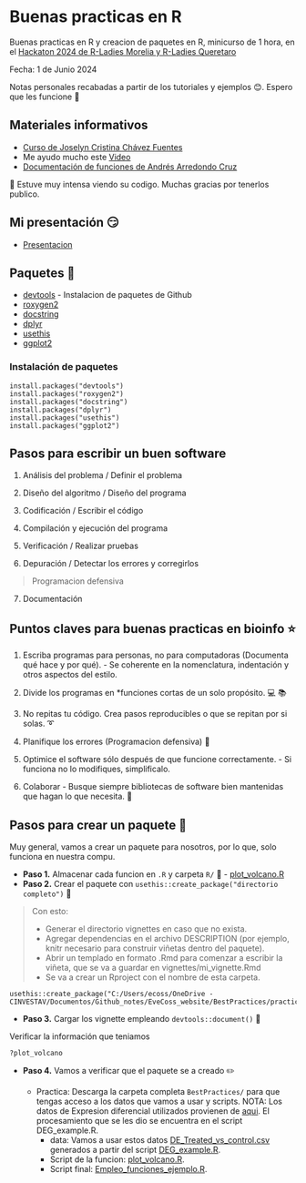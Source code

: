 # Buenas practicas en R
Buenas practicas en R y creacion de paquetes en R, minicurso de 1 hora, en el [Hackaton 2024 de R-Ladies Morelia y R-Ladies Queretaro](https://github.com/R-Ladies-Morelia/CursosRladiesMorelia_RladiesQueretaro_2024/tree/main/Hackaton2024)

Fecha: 1 de Junio 2024

Notas personales recabadas a partir de los tutoriales y ejemplos 😊. Espero que les funcione 💜

## Materiales informativos

- [Curso de Joselyn Cristina Chávez Fuentes](https://comunidadbioinfo.github.io/cdsb2023/creaci%C3%B3n-de-vi%C3%B1etas.html)
- Me ayudo mucho este [Video](https://www.youtube.com/watch?v=7ZgZ6qUKZvE&ab_channel=DaniMedi)
- [Documentación de funciones de Andrés Arredondo Cruz](https://comunidadbioinfo.github.io/cdsb2023/documentaci%C3%B3n-de-funciones.html)

💪 Estuve muy intensa viendo su codigo. Muchas gracias por tenerlos publico.

## Mi presentación 😏

- [Presentacion](https://eveliacoss.github.io/Buenaspracticas_R_Mayo2024/BestPractices/BestPractices_Bioinfo.html)

## Paquetes 📕

- [devtools](https://www.r-project.org/nosvn/pandoc/devtools.html) - Instalacion de paquetes de Github
- [roxygen2](https://github.com/r-lib/roxygen2)
- [docstring](https://cran.r-project.org/web/packages/docstring/vignettes/docstring_intro.html)
- [dplyr](https://dplyr.tidyverse.org/)
- [usethis](https://usethis.r-lib.org/)
- [ggplot2](https://ggplot2.tidyverse.org/)

### Instalación de paquetes

```
install.packages("devtools")
install.packages("roxygen2")
install.packages("docstring")
install.packages("dplyr")
install.packages("usethis")
install.packages("ggplot2")
```

## Pasos para escribir un buen software

1) Análisis del problema / Definir el problema

2) Diseño del algoritmo / Diseño del programa

3) Codificación / Escribir el código

4) Compilación y ejecución del programa

5) Verificación / Realizar pruebas

6) Depuración / Detectar los errores y corregirlos

> Programacion defensiva

7) Documentación

## Puntos claves para buenas practicas en bioinfo ⭐

1) Escriba programas para personas, no para computadoras (Documenta qué hace y por qué). - Se coherente en la nomenclatura, indentación y otros aspectos del estilo.

2) Divide los programas en *funciones cortas de un solo propósito. 💻 📚

3) No repitas tu código. Crea pasos reproducibles o que se repitan por si solas. ➰

4) Planifique los errores (Programacion defensiva) 🚩

5) Optimice el software sólo después de que funcione correctamente. - Si funciona no lo modifiques, simplificalo.

6) Colaborar - Busque siempre bibliotecas de software bien mantenidas que hagan lo que necesita. 👥

##  Pasos para crear un paquete 📌

Muy general, vamos a crear un paquete para nosotros, por lo que, solo funciona en nuestra compu.

- **Paso 1.** Almacenar cada funcion en `.R` y carpeta `R/` 📕 - [plot_volcano.R](https://github.com/EveliaCoss/Buenaspracticas_R_Mayo2024/blob/main/BestPractices/practica/R/plot_volcano.R)
- **Paso 2.** Crear el paquete con `usethis::create_package("directorio completo")` 📁

> Con esto:
> - Generar el directorio vignettes en caso que no exista.
> - Agregar dependencias en el archivo DESCRIPTION (por ejemplo, knitr necesario para construir viñetas dentro del paquete).
> - Abrir un templado en formato .Rmd para comenzar a escribir la viñeta, que se va a guardar en vignettes/mi_vignette.Rmd
> - Se va a crear un Rproject con el nombre de esta carpeta.

```
usethis::create_package("C:/Users/ecoss/OneDrive - CINVESTAV/Documentos/Github_notes/EveCoss_website/BestPractices/practica/")
```

- **Paso 3.** Cargar los vignette empleando `devtools::document()` 📑

Verificar la información que teniamos

```
?plot_volcano
```

- **Paso 4.** Vamos a verificar que el paquete se a creado ✏️
  
  - Practica: Descarga la carpeta completa `BestPractices/` para que tengas acceso a los datos que vamos a usar y scripts.
NOTA: Los datos de Expresion diferencial utilizados provienen de [aqui](https://4va.github.io/biodatasci/r-rnaseq-airway.html#deseq2_analysis). El procesamiento que se les dio se encuentra en el script DEG_example.R.  
    - data: Vamos a usar estos datos [DE_Treated_vs_control.csv](https://github.com/EveliaCoss/Buenaspracticas_R_Mayo2024/blob/main/BestPractices/practica/DEG_example/DE_Treated_vs_control.csv) generados a partir del script [DEG_example.R](https://github.com/EveliaCoss/Buenaspracticas_R_Mayo2024/blob/main/BestPractices/practica/DEG_example/DEG_example.R). 
    - Script de la funcion: [plot_volcano.R](https://github.com/EveliaCoss/Buenaspracticas_R_Mayo2024/blob/main/BestPractices/practica/R/plot_volcano.R).
    - Script final: [Empleo_funciones_ejemplo.R](https://github.com/EveliaCoss/Buenaspracticas_R_Mayo2024/blob/main/BestPractices/practica/Empleo_funciones_ejemplo.R).

